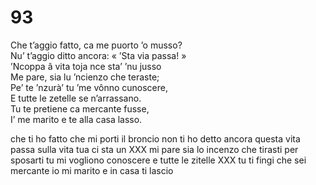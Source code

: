# 93
  
Che t’aggio fatto, ca me puorto ’o musso?  
Nu’ t’aggio ditto ancora: « ’Sta via passa! »  
’Ncoppa â vita toja nce sta’ ’nu jusso  
Me pare, sia lu ’ncienzo che teraste;  
Pe’ te ’nzurà’ tu ’me vônno cunoscere,  
E tutte le zetelle se n’arrassano.  
Tu te pretiene ca mercante fusse,  
I’ me marito e te alla casa lasso.

che ti ho fatto che mi porti il broncio
non ti ho detto ancora questa vita passa
sulla vita tua ci sta un XXX
mi pare sia lo incenzo che tirasti
per sposarti tu mi vogliono conoscere
e tutte le zitelle XXX
tu ti fingi che sei mercante
io mi marito e in casa ti lascio
